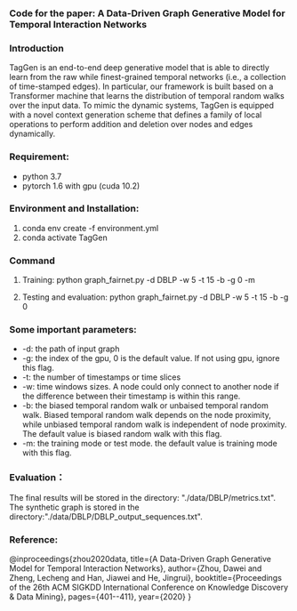 ### Code for the paper: A Data-Driven Graph Generative Model for Temporal Interaction Networks

### Introduction
TagGen is an end-to-end deep generative model that is able to directly learn from the raw while finest-grained temporal 
networks (i.e., a collection of time-stamped edges). In particular, our framework is built based on a Transformer machine 
that learns the distribution of temporal random walks over the input data. To mimic the dynamic systems, TagGen is 
equipped with a novel context generation scheme that defines a family of local operations to perform addition and 
deletion over nodes and edges dynamically.


### Requirement:
* python 3.7
* pytorch 1.6 with gpu (cuda 10.2)

### Environment and Installation:
1. conda env create -f environment.yml
2. conda activate TagGen

### Command
1. Training:
python graph_fairnet.py -d DBLP -w 5 -t 15 -b -g 0 -m

2. Testing and evaluation:
python graph_fairnet.py -d DBLP -w 5 -t 15 -b -g 0


### Some important parameters:
* -d: the path of input graph
* -g: the index of the gpu, 0 is the default value. If not using gpu, ignore this flag.
* -t: the number of timestamps or time slices
* -w: time windows sizes. A node could only connect to another node if the difference between their timestamp is
 within this range.
* -b: the biased temporal random walk or unbaised temporal random walk. Biased temporal random walk depends on the node 
proximity, while unbiased temporal random walk is independent of node proximity. The default value is biased random walk
 with this flag.
* -m: the training mode or test mode. the default value is training mode with this flag.


### Evaluation：
The final results will be stored in the directory: "./data/DBLP/metrics.txt".
The synthetic graph is stored in the directory:"./data/DBLP/DBLP_output_sequences.txt".


### Reference:
@inproceedings{zhou2020data,
  title={A Data-Driven Graph Generative Model for Temporal Interaction Networks},
  author={Zhou, Dawei and Zheng, Lecheng and Han, Jiawei and He, Jingrui},
  booktitle={Proceedings of the 26th ACM SIGKDD International Conference on Knowledge Discovery \& Data Mining},
  pages={401--411},
  year={2020}
}
